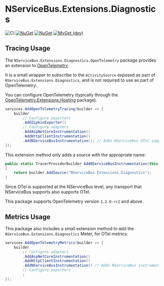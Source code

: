 # NServiceBus.Extensions.Diagnostics

![CI](https://github.com/jbogard/NServiceBus.Extensions.Diagnostics.OpenTelemetry/workflows/CI/badge.svg)
[![NuGet](https://img.shields.io/nuget/dt/NServiceBus.Extensions.Diagnostics.OpenTelemetry.svg)](https://www.nuget.org/packages/NServiceBus.Extensions.Diagnostics.OpenTelemetry) 
[![NuGet](https://img.shields.io/nuget/vpre/NServiceBus.Extensions.Diagnostics.OpenTelemetry.svg)](https://www.nuget.org/packages/NServiceBus.Extensions.Diagnostics.OpenTelemetry)
[![MyGet (dev)](https://img.shields.io/myget/jbogard-ci/v/NServiceBus.Extensions.Diagnostics.OpenTelemetry.svg)](https://myget.org/gallery/jbogard-ci)

## Tracing Usage

The `NServiceBus.Extensions.Diagnostics.OpenTelemetry` package provides an extension to [OpenTelemetry](https://opentelemetry.io/).

It is a small wrapper to subscribe to the `ActivitySource` exposed as part of `NServiceBus.Extensions.Diagnostics`, and is not required to use as part of OpenTelemetry.

You can configure OpenTelemetry (typically through the [OpenTelemetry.Extensions.Hosting](https://www.nuget.org/packages/OpenTelemetry.Extensions.Hosting) package).

```csharp
services.AddOpenTelemetryTracing(builder => {
    builder
        // Configure exporters
        .AddZipkinExporter()
        // Configure adapters
        .AddAspNetCoreInstrumentation()
        .AddHttpClientInstrumentation()
        .AddNServiceBusInstrumentation(); // Adds NServiceBus OTel support
});
```

This extension method only adds a source with the appropriate name:

```csharp
public static TracerProviderBuilder AddNServiceBusInstrumentation(this TracerProviderBuilder builder)
{
    return builder.AddSource("NServiceBus.Extensions.Diagnostics");
}
```

Since OTel is supported at the NServiceBus level, any transport that NServiceBus supports also supports OTel.

This package supports OpenTelemetry version `1.2.0-rc1` and above.

## Metrics Usage

This package also includes a small extension method to add the `NServiceBus.Extensions.Diagnostics` Meter, for OTel metrics:

```csharp
services.AddOpenTelemetryMetrics(builder => {
    builder
        // Configure adapters
        .AddAspNetCoreInstrumentation()
        .AddHttpClientInstrumentation()
        .AddNServiceBusInstrumentation() // Adds NServiceBus instrumentation support
        // Configure exporters
        ; 
});